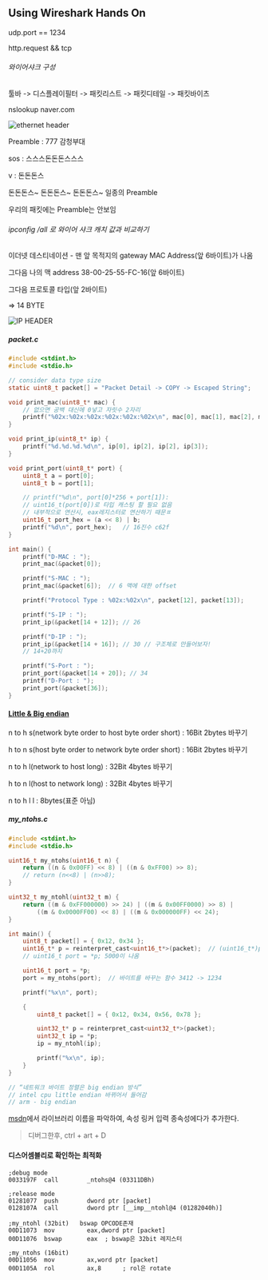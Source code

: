 ## Using Wireshark Hands On

udp.port == 1234

http.request && tcp



###### 와이어샤크 구성

툴바 -> 디스플레이필터 -> 패킷리스트 -> 패킷디테일 -> 패킷바이츠



nslookup naver.com



![ethernet header](https://i.stack.imgur.com/mJ5vI.gif)

Preamble : 777 감청부대

sos : 스스스돈돈돈스스스

v : 돈돈돈스

돈돈돈스~ 돈돈돈스~ 돈돈돈스~ 일종의 Preamble

우리의 패킷에는 Preamble는 안보임



###### ipconfig /all 로 와이어 샤크 캐치 값과 비교하기

이더넷 데스티네이션 - 맨 앞 목적지의 gateway MAC Address(앞 6바이트)가 나옴

그다음 나의 맥 address 38-00-25-55-FC-16(앞 6바이트)

그다음 프로토콜 타입(앞 2바이트)

=> 14 BYTE



![IP HEADER](https://advancedinternettechnologies.files.wordpress.com/2012/01/ipv4-header.png?w=584)



##### packet.c

```c
#include <stdint.h>
#include <stdio.h>

// consider data type size
static uint8_t packet[] = "Packet Detail -> COPY -> Escaped String";

void print_mac(uint8_t* mac) {
	// 없으면 공백 대신에 0넣고 자릿수 2자리
	printf("%02x:%02x:%02x:%02x:%02x:%02x\n", mac[0], mac[1], mac[2], mac[3], mac[4], mac[5]);
}

void print_ip(uint8_t* ip) {
	printf("%d.%d.%d.%d\n", ip[0], ip[2], ip[2], ip[3]);
}

void print_port(uint8_t* port) {
	uint8_t a = port[0];
	uint8_t b = port[1];

    // printf("%d\n", port[0]*256 + port[1]):
    // uint16_t(port[0])로 타입 캐스팅 할 필요 없음
    // 내부적으로 연산시, eax레지스터로 연산하기 때문ㅍ 
	uint16_t port_hex = (a << 8) | b;
	printf("%d\n", port_hex);	// 16진수 c62f
}

int main() {
	printf("D-MAC : ");
	print_mac(&packet[0]);

	printf("S-MAC : ");
	print_mac(&packet[6]);	// 6 맥에 대한 offset

	printf("Protocol Type : %02x:%02x\n", packet[12], packet[13]);

	printf("S-IP : ");
	print_ip(&packet[14 + 12]);	// 26

	printf("D-IP : ");
	print_ip(&packet[14 + 16]); // 30 // 구조체로 만들어보자!
	// 14+20까지

	printf("S-Port : ");
	print_port(&packet[14 + 20]); // 34
	printf("D-Port : ");
	print_port(&packet[36]);
}
```



#### [Little & Big endian](https://m.blog.naver.com/PostView.nhn?blogId=wndrlf2003&logNo=70190031633&proxyReferer=https%3A%2F%2Fwww.google.com%2F)



n to h s(network byte order to host byte order short) : 16Bit 2bytes 바꾸기

h to n s(host byte order to network byte order short) : 16Bit 2bytes 바꾸기

n to h l(network to host long) : 32Bit 4bytes 바꾸기

h to n l(host to network long) : 32Bit 4bytes 바꾸기

n to h l l : 8bytes(표준 아님)



##### my_ntohs.c

```c
#include <stdint.h>
#include <stdio.h>

uint16_t my_ntohs(uint16_t n) { 
	return ((n & 0x00FF) << 8) | ((n & 0xFF00) >> 8);
	// return (n<<8) | (n>>8);
}

uint32_t my_ntohl(uint32_t m) {
	return ((m & 0xFF000000) >> 24) | ((m & 0x00FF0000) >> 8) |
		((m & 0x0000FF00) << 8) | ((m & 0x000000FF) << 24);
}

int main() {
	uint8_t packet[] = { 0x12, 0x34 };
	uint16_t* p = reinterpret_cast<uint16_t*>(packet);	// (uint16_t*)packet - gcc
	// uint16_t port = *p; 5000이 나옴

	uint16_t port = *p;
	port = my_ntohs(port);	// 바이트를 바꾸는 함수 3412 -> 1234

	printf("%x\n", port);

	{
		uint8_t	packet[] = { 0x12, 0x34, 0x56, 0x78 };

		uint32_t* p = reinterpret_cast<uint32_t*>(packet);
		uint32_t ip = *p;
		ip = my_ntohl(ip);

		printf("%x\n", ip);
	}
}

// “네트워크 바이트 정렬은 big endian 방식”
// intel cpu little endian 바뀌어서 들어감
// arm - big endian
```



[msdn](https://docs.microsoft.com/en-us/windows/win32/api/winsock/nf-winsock-ntohs)에서 라이브러리 이름을 파악하여, 속성 링커 입력 종속성에다가 추가한다.

> 디버그한후, ctrl + art + D



#### 디스어셈블리로 확인하는 최적화

```assembly
;debug mode
0033197F  call        _ntohs@4 (03311DBh)

;release mode
01281077  push        dword ptr [packet]  
0128107A  call        dword ptr [__imp__ntohl@4 (01282040h)]

;my_ntohl (32bit)	bswap OPCODE존재
00D11073  mov         eax,dword ptr [packet]  
00D11076  bswap       eax  ; bswap은 32bit 레지스터

;my_ntohs (16bit)
00D11056  mov         ax,word ptr [packet]  
00D1105A  rol         ax,8  	; rol은 rotate
```
